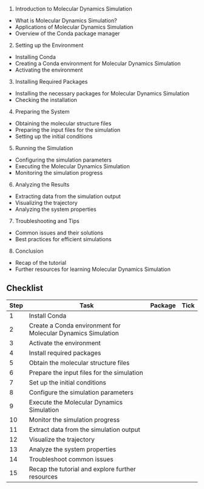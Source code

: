 1. Introduction to Molecular Dynamics Simulation
- What is Molecular Dynamics Simulation?
- Applications of Molecular Dynamics Simulation
- Overview of the Conda package manager

2. Setting up the Environment
- Installing Conda
- Creating a Conda environment for Molecular Dynamics Simulation
- Activating the environment

3. Installing Required Packages
- Installing the necessary packages for Molecular Dynamics Simulation
- Checking the installation

4. Preparing the System
- Obtaining the molecular structure files
- Preparing the input files for the simulation
- Setting up the initial conditions

5. Running the Simulation
- Configuring the simulation parameters
- Executing the Molecular Dynamics Simulation
- Monitoring the simulation progress

6. Analyzing the Results
- Extracting data from the simulation output
- Visualizing the trajectory
- Analyzing the system properties

7. Troubleshooting and Tips
- Common issues and their solutions
- Best practices for efficient simulations

8. Conclusion
- Recap of the tutorial
- Further resources for learning Molecular Dynamics Simulation

## Checklist 

| Step | Task | Package | Tick |
|------|-----------------------------------------------------------|:-------------:| -----:|
| 1 | Install Conda |||
| 2 | Create a Conda environment for Molecular Dynamics Simulation |||
| 3 | Activate the environment |||
| 4 | Install required packages |||
| 5 | Obtain the molecular structure files |||
| 6 | Prepare the input files for the simulation |||
| 7 | Set up the initial conditions |||
| 8 | Configure the simulation parameters |||
| 9 | Execute the Molecular Dynamics Simulation |||
| 10 | Monitor the simulation progress |||
| 11 | Extract data from the simulation output |||
| 12 | Visualize the trajectory |||
| 13 | Analyze the system properties |||
| 14 | Troubleshoot common issues |||
| 15 | Recap the tutorial and explore further resources |||

